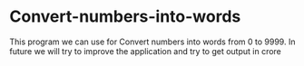# Convert-numbers-into-words
This program we can use for Convert numbers into words from 0 to 9999. In future we will try to improve the application and try to get output in crore
